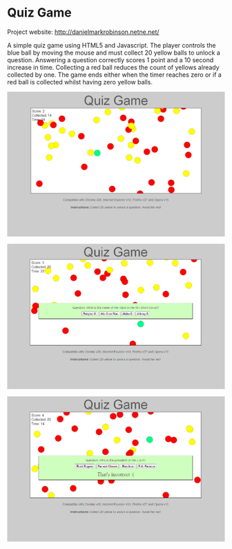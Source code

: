 Quiz Game
=========
Project website: http://danielmarkrobinson.netne.net/

A simple quiz game using HTML5 and Javascript. 
The player controls the blue ball by moving the mouse and must collect 20 yellow balls to unlock a question.
Answering a question correctly scores 1 point and a 10 second increase in time.
Collecting a red ball reduces the count of yellows already collected by one.
The game ends either when the timer reaches zero or if a red ball is collected whilst having zero yellow balls.
 
![Screenshot1](/docs/screenshots/screenshot1.png)

![Screenshot2](/docs/screenshots/screenshot2.png)

![Screenshot3](/docs/screenshots/screenshot3.png)
